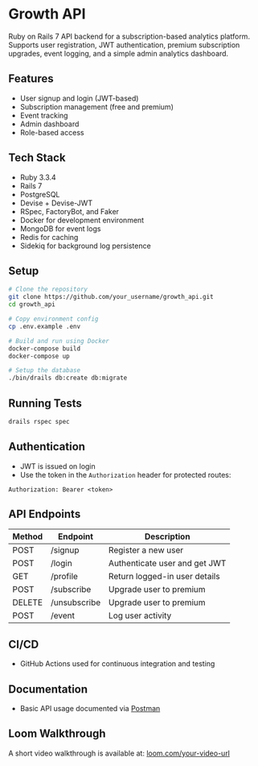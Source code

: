 # Growth API

Ruby on Rails 7 API backend for a subscription-based analytics platform.
Supports user registration, JWT authentication, premium subscription upgrades, event logging, and a simple admin analytics dashboard.

## Features

- User signup and login (JWT-based)
- Subscription management (free and premium)
- Event tracking
- Admin dashboard
- Role-based access

## Tech Stack

- Ruby 3.3.4
- Rails 7
- PostgreSQL
- Devise + Devise-JWT
- RSpec, FactoryBot, and Faker
- Docker for development environment
- MongoDB for event logs
- Redis for caching
- Sidekiq for background log persistence

## Setup

```bash
# Clone the repository
git clone https://github.com/your_username/growth_api.git
cd growth_api

# Copy environment config
cp .env.example .env

# Build and run using Docker
docker-compose build
docker-compose up

# Setup the database
./bin/drails db:create db:migrate
```

## Running Tests

```bash
drails rspec spec
```

## Authentication

- JWT is issued on login
- Use the token in the `Authorization` header for protected routes:

```
Authorization: Bearer <token>
```

## API Endpoints

| Method | Endpoint     | Description                   |
| ------ | ------------ | ----------------------------- |
| POST   | /signup      | Register a new user           |
| POST   | /login       | Authenticate user and get JWT |
| GET    | /profile     | Return logged-in user details |
| POST   | /subscribe   | Upgrade user to premium       |
| DELETE | /unsubscribe | Upgrade user to premium       |
| POST   | /event       | Log user activity             |

## CI/CD

- GitHub Actions used for continuous integration and testing

## Documentation

- Basic API usage documented via [Postman](https://documenter.getpostman.com/view/29345048/2sB34oBcx7)

## Loom Walkthrough

A short video walkthrough is available at: [loom.com/your-video-url](https://loom.com/your-video-url)
